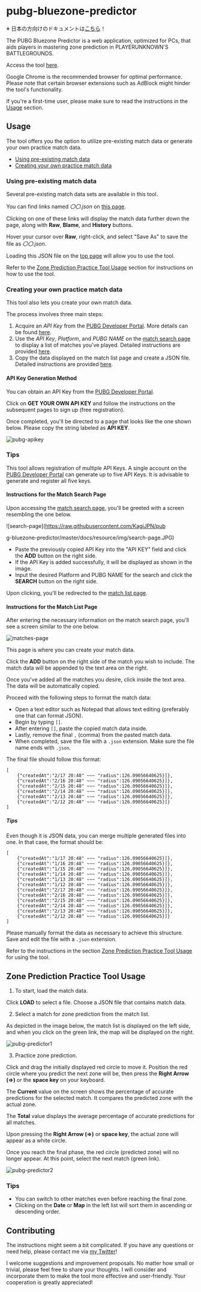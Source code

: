 # pubg-bluezone-predictor
※ 日本の方向けのドキュメントは[こちら](https://github.com/KagiJPN/pubg-bluezone-predictor/blob/master/README_JP.md)！

The PUBG Bluezone Predictor is a web application, optimized for PCs, that aids players in mastering zone prediction in PLAYERUNKNOWN'S BATTLEGROUNDS. 

Access the tool [here](https://kagijpn.github.io/pubg-bluezone-predictor/top/).

Google Chrome is the recommended browser for optimal performance. Please note that certain browser extensions such as AdBlock might hinder the tool's functionality.

If you're a first-time user, please make sure to read the instructions in the [Usage](#usage) section.

## Usage
The tool offers you the option to utilize pre-existing match data or generate your own practice match data.

- [Using pre-existing match data](#using-pre-existing-match-data)
- [Creating your own practice match data](#creating-your-own-practice-match-data)

### Using pre-existing match data
Several pre-existing match data sets are available in this tool.

You can find links named _〇〇.json_ on [this page](https://github.com/KagiJPN/pubg-bluezone-predictor/tree/master/blue-zone-predictor-core/app/resource).

Clicking on one of these links will display the match data further down the page, along with **Raw**, **Blame**, and **History** buttons.

Hover your cursor over **Raw**, right-click, and select "Save As" to save the file as _〇〇.json_.

Loading this JSON file on the [top page](https://kagijpn.github.io/pubg-bluezone-predictor/top/) will allow you to use the tool.

Refer to the [Zone Prediction Practice Tool Usage](#zone-prediction-practice-tool-usage) section for instructions on how to use the tool.

### Creating your own practice match data

This tool also lets you create your own match data.

The process involves three main steps:

1. Acquire an _API Key_ from the [PUBG Developer Portal](https://developer.pubg.com/). More details can be found [here](#api-key-generation-method).
2. Use the _API Key_, _Platform_, and _PUBG NAME_ on the [match search page](https://kagijpn.github.io/pubg-bluezone-predictor/players/) to display a list of matches you've played. Detailed instructions are provided [here](#instructions-for-the-match-search-page).
3. Copy the data displayed on the match list page and create a JSON file. Detailed instructions are provided [here](#instructions-for-the-match-list-page).

#### API Key Generation Method
You can obtain an API Key from the [PUBG Developer Portal](https://developer.pubg.com/).

Click on **GET YOUR OWN API KEY** and follow the instructions on the subsequent pages to sign up (free registration). 

Once completed, you'll be directed to a page that looks like the one shown below. Please copy the string labeled as **API KEY**.

![pubg-apikey](https://raw.githubusercontent.com/KagiJPN/pubg-bluezone-predictor/master/docs/resource/img/pubg-apikey.JPG)

### Tips
This tool allows registration of multiple API Keys. A single account on the [PUBG Developer Portal](https://developer.pubg.com/) can generate up to five API Keys. It is advisable to generate and register all five keys.

#### Instructions for the Match Search Page
Upon accessing the [match search page](https://kagijpn.github.io/pubg-bluezone-predictor/players/), you'll be greeted with a screen resembling the one below.

![search-page](https://raw.githubusercontent.com/KagiJPN/pub

g-bluezone-predictor/master/docs/resource/img/search-page.JPG)

- Paste the previously copied API Key into the "API KEY" field and click the **ADD** button on the right side.
- If the API Key is added successfully, it will be displayed as shown in the image.
- Input the desired Platform and PUBG NAME for the search and click the **SEARCH** button on the right side.

Upon clicking, you'll be redirected to the [match list page](#instructions-for-the-match-list-page).

#### Instructions for the Match List Page
After entering the necessary information on the match search page, you'll see a screen similar to the one below.

![matches-page](https://raw.githubusercontent.com/KagiJPN/pubg-bluezone-predictor/master/docs/resource/img/matches-page.JPG)

This page is where you can create your match data.

Click the **ADD** button on the right side of the match you wish to include. The match data will be appended to the text area on the right.

Once you've added all the matches you desire, click inside the text area. The data will be automatically copied.

Proceed with the following steps to format the match data:

- Open a text editor such as Notepad that allows text editing (preferably one that can format JSON).
- Begin by typing `[]`.
- After entering `[]`, paste the copied match data inside.
- Lastly, remove the final `,` (comma) from the pasted match data.
- When completed, save the file with a `.json` extension. Make sure the file name ends with `.json`.

The final file should follow this format:

```
[
    {"createdAt":"2/17 20:48" ~~~ "radius":126.09056640625}]},
    {"createdAt":"2/16 20:48" ~~~ "radius":126.09056640625}]},
    {"createdAt":"2/15 20:48" ~~~ "radius":126.09056640625}]},
    {"createdAt":"2/14 20:48" ~~~ "radius":126.09056640625}]},
    {"createdAt":"2/13 20:48" ~~~ "radius":126.09056640625}]},
    {"createdAt":"2/12 20:48" ~~~ "radius":126.09056640625}]}
]
```

##### Tips
Even though it is JSON data, you can merge multiple generated files into one. In that case, the format should be:

```
[
    {"createdAt":"1/17 20:48" ~~~ "radius":126.09056640625}]},
    {"createdAt":"1/16 20:48" ~~~ "radius":126.09056640625}]},
    {"createdAt":"1/15 20:48" ~~~ "radius":126.09056640625}]},
    {"createdAt":"1/14 20:48" ~~~ "radius":126.09056640625}]},
    {"createdAt":"1/13 20:48" ~~~ "radius":126.09056640625}]},
    {"createdAt":"1/12 20:48" ~~~ "radius":126.09056640625}]},
    {"createdAt":"2/17 20:48" ~~~ "radius":126.09056640625}]},
    {"createdAt":"2/16 20:48" ~~~ "radius":126.09056640625}]},
    {"createdAt":"2/15 20:48" ~~~ "radius":126.09056640625}]},
    {"createdAt":"2/14 20:48" ~~~ "radius":126.09056640625}]},
    {"createdAt":"2/13 20:48" ~~~ "radius":126.09056640625}]},
    {"createdAt":"2/12 20:48" ~~~ "radius":126.09056640625}]}
]
```

Please manually format the data as necessary to achieve this structure. Save and edit the file with a `.json` extension.

Refer to the instructions in the section [Zone Prediction Practice Tool Usage](#zone-prediction-practice-tool-usage) for using the tool.

## Zone Prediction Practice Tool Usage

1. To start, load the match data.

Click **LOAD** to select a file. Choose a JSON file that contains match data.

2. Select a match for zone prediction from the match list.

As depicted in the image below, the match list is displayed on the left side, and when you click on the green link, the map will be displayed on the right.

![pubg-predictor1](https://raw.githubusercontent.com/KagiJPN/pubg-bluezone-predictor/master/docs/resource/img/pubg-predictor1.JPG)

3. Practice zone prediction.

Click and drag the initially displayed red circle to move it. Position the red circle where you predict the next zone will be, then press the **Right Arrow (⇒)** or the **space key** on your keyboard.

The **Current** value on the screen shows the percentage of accurate predictions for the selected match. It compares the predicted zone with the actual zone.

The **Total** value displays the average percentage of accurate predictions for all matches.

Upon pressing the **Right Arrow (⇒)** or **space key**, the actual zone will appear as a white circle.

Once you reach the final phase, the red circle (predicted zone) will no longer appear. At this point, select the next match (green link).

![pubg-predictor2](https://raw.githubusercontent.com/KagiJPN/pubg-bluezone-predictor/master/docs/resource/img/pubg-predictor2.JPG)

### Tips
- You can switch to other matches even before reaching the final zone.
- Clicking on the **Date** or **Map** in the left list will sort them in ascending or descending order.

## Contributing
The instructions might seem a bit complicated. If you have any questions or need help, please contact me via [my Twitter](https://twitter.com/KagiJPN)!

I welcome suggestions and improvement proposals. No matter how small or trivial, please feel free to share your thoughts. I will consider and incorporate them to make the tool more effective and user-friendly. Your cooperation is greatly appreciated!
